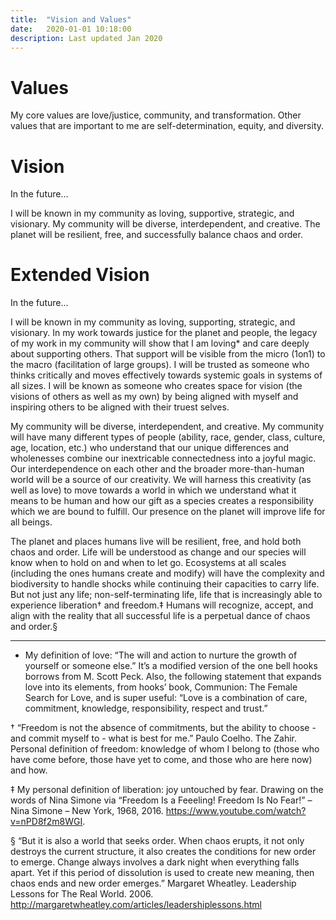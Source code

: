 ```yaml
---
title:  "Vision and Values"
date:   2020-01-01 10:18:00
description: Last updated Jan 2020
---
```


# Values 


My core values are love/justice, community, and transformation. Other values that are important to me are self-determination, equity, and diversity.

# Vision

In the future…

I will be known in my community as loving, supportive, strategic, and visionary. My community will be diverse, interdependent, and creative. The planet will be resilient, free, and successfully balance chaos and order.

# Extended Vision

In the future…

I will be known in my community as loving, supporting, strategic, and visionary. In my work towards justice for the planet and people, the legacy of my work in my community will show that I am loving* and care deeply about supporting others. That support will be visible from the micro (1on1) to the macro (facilitation of large groups). I will be trusted as someone who thinks critically and moves effectively towards systemic goals in systems of all sizes. I will be known as someone who creates space for vision (the visions of others as well as my own) by being aligned with myself and inspiring others to be aligned with their truest selves.

My community will be diverse, interdependent, and creative. My community will have many different types of people (ability, race, gender, class, culture, age, location, etc.) who understand that our unique differences and wholenesses combine our inextricable connectedness into a joyful magic. Our interdependence on each other and the broader more-than-human world will be a source of our creativity. We will harness this creativity (as well as love) to move towards a world in which we understand what it means to be human and how our gift as a species creates a responsibility which we are bound to fulfill. Our presence on the planet will improve life for all beings.

The planet and places humans live will be resilient, free, and hold both chaos and order. Life will be understood as change and our species will know when to hold on and when to let go. Ecosystems at all scales (including the ones humans create and modify) will have the complexity and biodiversity to handle shocks while continuing their capacities to carry life. But not just any life; non-self-terminating life, life that is increasingly able to experience liberation† and freedom.‡ Humans will recognize, accept, and align with the reality that all successful life is a perpetual dance of chaos and order.§

---

* My definition of love: “The will and action to nurture the growth of yourself or someone else.” It’s a modified version of the one bell hooks borrows from M. Scott Peck. Also, the following statement that expands love into its elements, from hooks’ book, Communion: The Female Search for Love,  and is super useful: “Love is a combination of care, commitment, knowledge, responsibility, respect and trust.”

† “Freedom is not the absence of commitments, but the ability to choose - and commit myself to - what is best for me.” Paulo Coelho. The Zahir.
Personal definition of freedom: knowledge of whom I belong to (those who have come before, those have yet to come, and those who are here now) and how.

‡ My personal definition of liberation: joy untouched by fear. Drawing on the words of Nina Simone via “Freedom Is a Feeeling! Freedom Is No Fear!” – Nina Simone – New York, 1968, 2016.  https://www.youtube.com/watch?v=nPD8f2m8WGI.

§ “But it is also a world that seeks order. When chaos erupts, it not only destroys the current structure, it also creates the conditions for new order to emerge. Change always involves a dark night when everything falls apart. Yet if this period of dissolution is used to create new meaning, then chaos ends and new order emerges.” Margaret Wheatley. Leadership Lessons for The Real World. 2006. http://margaretwheatley.com/articles/leadershiplessons.html

<!-- VALUES
My core values are love/justice, community, and transformation. Other values that are important to me are self-determination, equity, and diversity.

VISION
In the future…

I will be known in my community as loving, supportive, strategic, and visionary. My community will be diverse, interdependent, and creative. The planet will be resilient, free, and successfully balance chaos and order.

EXTENDED VISION
In the future…

I will be known in my community as loving, supporting, strategic, and visionary. In my work towards justice for the planet and people, the legacy of my work in my community will show that I am loving* and care deeply about supporting others. That support will be visible from the micro (1on1) to the macro (facilitation of large groups). I will be trusted as someone who thinks critically and moves effectively towards systemic goals in systems of all sizes. I will be known as someone who creates space for vision (the visions of others as well as my own) by being aligned with myself and inspiring others to be aligned with their truest selves.

My community will be diverse, interdependent, and creative. My community will have many different types of people (ability, race, gender, class, culture, age, location, etc.) who understand that our unique differences and wholenesses combine our inextricable connectedness into a joyful magic. Our interdependence on each other and the broader more-than-human world will be a source of our creativity. We will harness this creativity (as well as love) to move towards a world in which we understand what it means to be human and how our gift as a species creates a responsibility which we are bound to fulfill. Our presence on the planet will improve life for all beings.

The planet and places humans live will be resilient, free, and hold both chaos and order. Life will be understood as change and our species will know when to hold on and when to let go. Ecosystems at all scales (including the ones humans create and modify) will have the complexity and biodiversity to handle shocks while continuing their capacities to carry life. But not just any life; non-self-terminating life, life that is increasingly able to experience liberation† and freedom.‡ Humans will recognize, accept, and align with the reality that all successful life is a perpetual dance of chaos and order.§

* My definition of love: “The will and action to nurture the growth of yourself or someone else.” It’s a modified version of the one bell hooks borrows from M. Scott Peck. Also, the following statement that expands love into its elements, from hooks’ book, Communion: The Female Search for Love,  and is super useful: “Love is a combination of care, commitment, knowledge, responsibility, respect and trust.”

† “Freedom is not the absence of commitments, but the ability to choose - and commit myself to - what is best for me.” Paulo Coelho. The Zahir.
Personal definition of freedom: knowledge of whom I belong to (those who have come before, those have yet to come, and those who are here now) and how.

‡ My personal definition of liberation: joy untouched by fear. Drawing on the words of Nina Simone via “Freedom Is a Feeeling! Freedom Is No Fear!” – Nina Simone – New York, 1968, 2016.  https://www.youtube.com/watch?v=nPD8f2m8WGI.

§ “But it is also a world that seeks order. When chaos erupts, it not only destroys the current structure, it also creates the conditions for new order to emerge. Change always involves a dark night when everything falls apart. Yet if this period of dissolution is used to create new meaning, then chaos ends and new order emerges.” Margaret Wheatley. Leadership Lessons for The Real World. 2006. http://margaretwheatley.com/articles/leadershiplessons.html -->